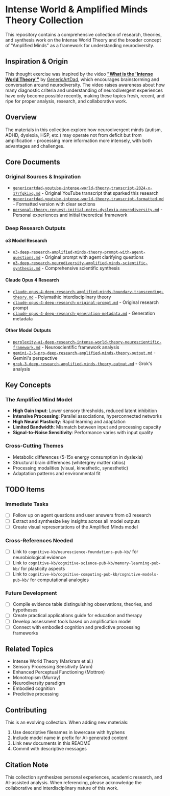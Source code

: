 # Intense World & Amplified Minds Theory Collection

This repository contains a comprehensive collection of research, theories, and synthesis work on the Intense World Theory and the broader concept of "Amplified Minds" as a framework for understanding neurodiversity.

## Inspiration & Origin

This thought exercise was inspired by the video [**"What is the 'Intense World Theory'"**](https://youtu.be/x-17rFGkixQ?si=1Yvr3nsUaKi9ycf-) by [GenericArtDad](https://www.youtube.com/@GenericArtDad), which encourages brainstorming and conversation around neurodiversity. The video raises awareness about how many diagnostic criteria and understanding of neurodivergent experiences have only become possible recently, making these topics fresh, recent, and ripe for proper analysis, research, and collaborative work.

## Overview

The materials in this collection explore how neurodivergent minds (autism, ADHD, dyslexia, HSP, etc.) may operate not from deficit but from amplification - processing more information more intensely, with both advantages and challenges.

## Core Documents

### Original Sources & Inspiration
- [`genericartdad-youtube-intense-world-theory-transcript-2024-x-17rfgkixq.md`](genericartdad-youtube-intense-world-theory-transcript-2024-x-17rfgkixq.md) - Original YouTube transcript that sparked this research
- [`genericartdad-youtube-intense-world-theory-transcript-formatted.md`](genericartdad-youtube-intense-world-theory-transcript-formatted.md) - Formatted version with clear sections
- [`personal-theory-request-initial-notes-dyslexia-neurodiversity.md`](personal-theory-request-initial-notes-dyslexia-neurodiversity.md) - Personal experiences and initial theoretical framework

### Deep Research Outputs

#### o3 Model Research
- [`o3-deep-research-amplified-minds-theory-prompt-with-agent-questions.md`](o3-deep-research-amplified-minds-theory-prompt-with-agent-questions.md) - Original prompt with agent clarifying questions
- [`o3-deep-research-neurodiversity-amplified-minds-scientific-synthesis.md`](o3-deep-research-neurodiversity-amplified-minds-scientific-synthesis.md) - Comprehensive scientific synthesis

#### Claude Opus 4 Research
- [`claude-opus-4-deep-research-amplified-minds-boundary-transcending-theory.md`](claude-opus-4-deep-research-amplified-minds-boundary-transcending-theory.md) - Polymathic interdisciplinary theory
- [`claude-opus-4-deep-research-original-prompt.md`](claude-opus-4-deep-research-original-prompt.md) - Original research prompt
- [`claude-opus-4-deep-research-generation-metadata.md`](claude-opus-4-deep-research-generation-metadata.md) - Generation metadata

#### Other Model Outputs
- [`perplexity-ai-deep-research-intense-world-theory-neuroscientific-framework.md`](perplexity-ai-deep-research-intense-world-theory-neuroscientific-framework.md) - Neuroscientific framework analysis
- [`gemini-2-5-pro-deep-research-amplified-minds-theory-output.md`](gemini-2-5-pro-deep-research-amplified-minds-theory-output.md) - Gemini's perspective
- [`grok-3-deep-research-amplified-minds-theory-output.md`](grok-3-deep-research-amplified-minds-theory-output.md) - Grok's analysis

## Key Concepts

### The Amplified Mind Model
- **High Gain Input**: Lower sensory thresholds, reduced latent inhibition
- **Intensive Processing**: Parallel associations, hyperconnected networks
- **High Neural Plasticity**: Rapid learning and adaptation
- **Limited Bandwidth**: Mismatch between input and processing capacity
- **Signal-to-Noise Sensitivity**: Performance varies with input quality

### Cross-Cutting Themes
- Metabolic differences (5-15x energy consumption in dyslexia)
- Structural brain differences (white/grey matter ratios)
- Processing modalities (visual, kinesthetic, synesthetic)
- Adaptation patterns and environmental fit

## TODO Items

### Immediate Tasks
- [ ] Follow up on agent questions and user answers from o3 research
- [ ] Extract and synthesize key insights across all model outputs
- [ ] Create visual representations of the Amplified Minds model

### Cross-References Needed
- [ ] Link to `cognitive-kb/neuroscience-foundations-pub-kb/` for neurobiological evidence
- [ ] Link to `cognitive-kb/cognitive-science-pub-kb/memory-learning-pub-kb/` for plasticity aspects
- [ ] Link to `cognitive-kb/cognitive-computing-pub-kb/cognitive-models-pub-kb/` for computational analogies

### Future Development
- [ ] Compile evidence table distinguishing observations, theories, and hypotheses
- [ ] Create practical applications guide for education and therapy
- [ ] Develop assessment tools based on amplification model
- [ ] Connect with embodied cognition and predictive processing frameworks

## Related Topics

- Intense World Theory (Markram et al.)
- Sensory Processing Sensitivity (Aron)
- Enhanced Perceptual Functioning (Mottron)
- Monotropism (Murray)
- Neurodiversity paradigm
- Embodied cognition
- Predictive processing

## Contributing

This is an evolving collection. When adding new materials:
1. Use descriptive filenames in lowercase with hyphens
2. Include model name in prefix for AI-generated content
3. Link new documents in this README
4. Commit with descriptive messages

## Citation Note

This collection synthesizes personal experiences, academic research, and AI-assisted analysis. When referencing, please acknowledge the collaborative and interdisciplinary nature of this work.